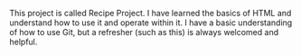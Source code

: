 This project is called Recipe Project. I have learned the basics of HTML and understand how to use it and operate within it. I have a basic understanding of how to use Git, but a refresher (such as this) is always welcomed and helpful.
